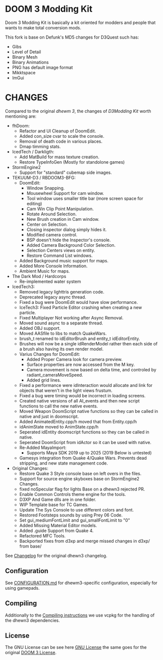 # DOOM 3 Modding Kit

Doom 3 Modding Kit is basically a kit oriented for modders and people that wants to make total conversion mods.

This fork is base on Defunk's MD5 changes for D3Quest such has:

- Gibs
- Level of Detail
- Binary Mesh
- Binary Animations
- PNG has default image format
- Mikktspace
- ImGui

# CHANGES

Compared to the original _dhewm 3_, the changes of _D3Modding Kit_ worth mentioning are:

- fhDoom:
  - Refactor and UI Cleanup of DoomEdit.
  - Added con_size cvar to scale the console.
  - Removal of death code in various places.
  - Dmap timming stats.
- IcedTech / Darkligth:
  - Add MatBuild for mass texture creation.
  - Restore TypeInfoGen (Mostly for standolone games)
- StormEngine2
  - Support for "standard" cubemap side images.
- TEKUUM-D3 / RBDOOM3-BFG:
  - DoomEdit:
    - Window Snapping.
    - Mousewheel Support for cam window.
    - Tool window uses smaller title bar (more screen space for editing)
    - Cam Win Clip Point Manipulation.
    - Rotate Around Selection.
    - New Brush creation in Cam window.
    - Center on Selection.
    - Closing inspector dialog simply hides it.
    - Modified camera control.
    - BSP doesn't hide the Inspector's console.
    - Added Camera Background Color Selection.
    - Selection Centers views on entity.
    - Restore Command List windows.
  - Added Background music support for maps.
  - Added More Console Information.
  - Ambient Music for maps.
- The Dark Mod / Hardcorps
  - Re-implemented water system
- IcedTech3:
  - Removed legacy lighttris generation code.
  - Deprecated legacy async thread.
  - Fixed a bug were DoomEdit would have slow performance.
  - IceTech3: Fixed Particle Editor crashing when creating a new particle.
  - Fixed Multiplayer Not working after Async Removal.
  - Moved sound async to a separate thread.
  - Added OBJ support.
  - Moved AASfile to libs to match QuakeWars.
  - brush_t renamed to idEditorBrush and entity_t idEditorEntity.
  - Brushes will now be a single idRenderModel rather then each side of a brush also having its own render model.
  - Varius Changes for DoomEdit:
    * Added Proper Camera look for camera preview.
    * Surface properties are now accessed from the M key.
    * Camera movement is now based on delta time, and controled by radiant_cameraMoveSpeed.
    * Added grid lines.
  - Fixed a performance were idInteraction would allocate and link for objects that weren't in the light views frustum.
  - Fixed a bug were timing would be incorrect in loading screens.
  - Created native versions of all AI_events and then new script functions to call the new native events.
  - Moved Weapon DoomScript native functions so they can be called in native and just in doomscript.
  - Added AnimatedEntity.cpp/h moved that from Entity.cpp/h
  - idAnimState moved to AnimState.cpp/h
  - Seperated idEntity doomscript functions so they can be called in native.
  - Seperated DoomScript from idActor so it can be used with native.
  - Re-Added MayaImport:
    * Supports Maya SDK 2019 up to 2025 (2019 Below is untested)
  - Gamesys integration from Quake 4/Quake Wars. Prevents dead stripping, and new state management code.
- Original Changes:
  - Restore Quake 3 Style console base on left overs in the files.
  - Support for source engine skyboxes base on StormEngine2 Changes.
  - fixed noSpecular flag for lights Base on a dhewn3 rejected PR.
  - Enable Common Controls theme engine for the tools.
  - D3XP And Game dlls are in one folder.
  - WIP Template base for TC Games.
  - Update The Sys Console to use different colors and font.
  - Restored Footsteps sounds by using Prey 06 Code.
  - Set gui_mediumFontLimit and gui_smallFontLimit to "0"
  - Added Missing Material Editor models.
  - Added .guide Support from Quake 4.
  - Refactored MFC Tools.
  - Backported fixes from d3xp and merge missed changes in d3xp/ from base/

See [Changelog](./CHANGELOG.md) for the original dhewn3 changelog.

## Configuration

See [CONFIGURATION.md](./CONFIGURATION.md) for dhewm3-specific configuration, especially for using gamepads.

## Compiling

Additionally to the [Compiling instructions](./COMPILING.md) we use vcpkg for the handling of the dhewn3 dependencies.

## License

The GNU License can be see here [GNU License](./LICENSE.md) the same goes for the original [DOOM 3 License](./LICENSE_DOOM3.md).
